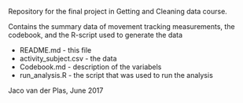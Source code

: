 Repository for the final project in Getting and Cleaning data course.

Contains the summary data of movement tracking measurements, the codebook, and the R-script used to generate the data

* README.md - this file
* activity_subject.csv - the data
* Codebook.md - description of the variabels
* run_analysis.R - the script that was used to run the analysis

Jaco van der Plas, June 2017

